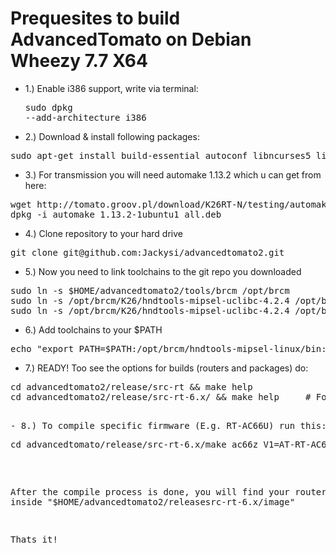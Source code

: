 # Prequesites to build AdvancedTomato on Debian Wheezy 7.7 X64

- 1.) Enable i386 support, write via terminal: <pre>sudo dpkg --add-architecture i386</pre>

- 2.) Download & install following packages:
<pre>sudo apt-get install build-essential autoconf libncurses5 libncurses5-dev m4 bison flex libstdc++6-4.4-dev g++-4.4 g++ libtool sqlite gcc g++ binutils patch bzip2 flex bison make gettext unzip zlib1g-dev libc6 gperf sudo automake automake1.9 git-core lib32stdc++6 libncurses5 libncurses5-dev m4 bison gawk flex libstdc++6-4.4-dev g++-4.4-multilib g++ git gitk zlib1g-dev autopoint libtool shtool autogen mtd-utils gcc-multilib gconf-editor lib32z1-dev pkg-config gperf libssl-dev libxml2-dev libelf1:i386 make intltool libglib2.0-dev libstdc++5 texinfo dos2unix xsltproc libnfnetlink0 libcurl4-openssl-dev libxml2-dev libgtk2.0-dev libnotify-dev libevent-dev mc</pre>

- 3.) For transmission you will need automake 1.13.2 which u can get from here:
<pre>wget http://tomato.groov.pl/download/K26RT-N/testing/automake_1.13.2-1ubuntu1_all.deb
dpkg -i automake_1.13.2-1ubuntu1_all.deb</pre>

- 4.) Clone repository to your hard drive
<pre>git clone git@github.com:Jackysi/advancedtomato2.git</pre>

- 5.) Now you need to link toolchains to the git repo you downloaded
<pre>sudo ln -s $HOME/advancedtomato2/tools/brcm /opt/brcm
sudo ln -s /opt/brcm/K26/hndtools-mipsel-uclibc-4.2.4 /opt/brcm/hndtools-mipsel-linux
sudo ln -s /opt/brcm/K26/hndtools-mipsel-uclibc-4.2.4 /opt/brcm/hndtools-mipsel-uclibc</pre>

- 6.) Add toolchains to your $PATH
<pre>echo "export PATH=$PATH:/opt/brcm/hndtools-mipsel-linux/bin:/opt/brcm/hndtools-mipsel-uclibc/bin:/sbin/" >> ~/.profile && source ~/.profile</pre>

- 7.) READY! Too see the options for builds (routers and packages) do:
<pre>cd advancedtomato2/release/src-rt && make help 			  # For Tomato RT-N builds
cd advancedtomato2/release/src-rt-6.x/ && make help		# For Tomato RT-AC builds<pre>

- 8.) To compile specific firmware (E.g. RT-AC66U) run this:
<pre>cd advancedtomato/release/src-rt-6.x/make ac66z V1=AT-RT-AC6x V2=2.4-124</pre>
After the compile process is done, you will find your router image inside "$HOME/advancedtomato2/releasesrc-rt-6.x/image"

Thats it!
